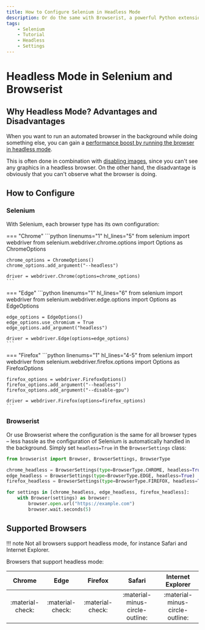```yaml
---
title: How to Configure Selenium in Headless Mode
description: Or do the same with Browserist, a powerful Python extension to Selenium that makes it easier to configure your browser in headless mode with less code. Includes code examples for beginners and advanced users.
tags:
    - Selenium
    - Tutorial
    - Headless
    - Settings
---
```


# Headless Mode in Selenium and Browserist
## Why Headless Mode? Advantages and Disadvantages
When you want to run an automated browser in the background while doing something else, you can gain a [performance boost by running the browser in headless mode](../../performance/headless.md).

This is often done in combination with [disabling images](disable-images.md), since you can't see any graphics in a headless browser. On the other hand, the disadvantage is obviously that you can't observe what the browser is doing.

## How to Configure
### Selenium
With Selenium, each browser type has its own configuration:

=== "Chrome"
    ```python linenums="1" hl_lines="5"
    from selenium import webdriver
    from selenium.webdriver.chrome.options import Options as ChromeOptions

    chrome_options = ChromeOptions()
    chrome_options.add_argument("--headless")

    driver = webdriver.Chrome(options=chrome_options)
    ```

=== "Edge"
    ```python linenums="1" hl_lines="6"
    from selenium import webdriver
    from selenium.webdriver.edge.options import Options as EdgeOptions

    edge_options = EdgeOptions()
    edge_options.use_chromium = True
    edge_options.add_argument("headless")

    driver = webdriver.Edge(options=edge_options)
    ```

=== "Firefox"
    ```python linenums="1" hl_lines="4-5"
    from selenium import webdriver
    from selenium.webdriver.firefox.options import Options as FirefoxOptions

    firefox_options = webdriver.FirefoxOptions()
    firefox_options.add_argument("--headless")
    firefox_options.add_argument("--disable-gpu")

    driver = webdriver.Firefox(options=firefox_options)
    ```

### Browserist
Or use Browserist where the configuration is the same for all browser types – less hassle as the configuration of Selenium is automatically handled in the background. Simply set `headless=True` in the `BrowserSettings` class:

```python linenums="1" hl_lines="3-5"
from browserist import Browser, BrowserSettings, BrowserType

chrome_headless = BrowserSettings(type=BrowserType.CHROME, headless=True)
edge_headless = BrowserSettings(type=BrowserType.EDGE, headless=True)
firefox_headless = BrowserSettings(type=BrowserType.FIREFOX, headless=True)

for settings in [chrome_headless, edge_headless, firefox_headless]:
    with Browser(settings) as browser:
        browser.open.url("https://example.com")
        browser.wait.seconds(5)
```

## Supported Browsers

!!! note
    Not all browsers support headless mode, for instance Safari and Internet Explorer.

Browsers that support headless mode:

<div id="headless-supported-browsers-table"></div>

| Chrome           | Edge             | Firefox          | Safari                          | Internet Explorer               |
| :--------------: | :--------------: | :--------------: | :-----------------------------: | :-----------------------------: |
| :material-check: | :material-check: | :material-check: | :material-minus-circle-outline: | :material-minus-circle-outline: |
